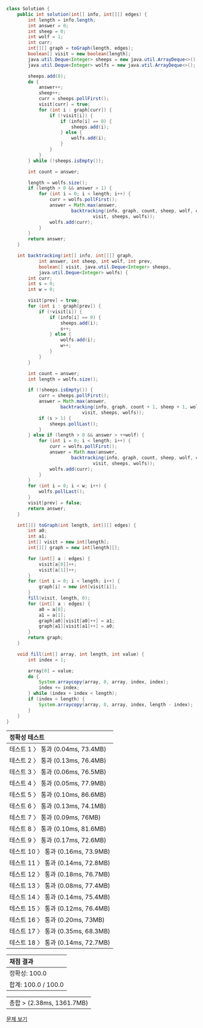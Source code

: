 ```java
class Solution {
    public int solution(int[] info, int[][] edges) {
        int length = info.length;
        int answer = 0;
        int sheep = 0;
        int wolf = 1;
        int curr;
        int[][] graph = toGraph(length, edges);
        boolean[] visit = new boolean[length];
        java.util.Deque<Integer> sheeps = new java.util.ArrayDeque<>();
        java.util.Deque<Integer> wolfs = new java.util.ArrayDeque<>();

        sheeps.add(0);
        do {
            answer++;
            sheep++;
            curr = sheeps.pollFirst();
            visit[curr] = true;
            for (int i : graph[curr]) {
                if (!visit[i]) {
                    if (info[i] == 0) {
                        sheeps.add(i);
                    } else {
                        wolfs.add(i);
                    }
                }
            }
        } while (!sheeps.isEmpty());

        int count = answer;

        length = wolfs.size();
        if (length > 0 && answer > 1) {
            for (int i = 0; i < length; i++) {
                curr = wolfs.pollFirst();
                answer = Math.max(answer,
                        backtracking(info, graph, count, sheep, wolf, curr, 
                                visit, sheeps, wolfs));
                wolfs.add(curr);
            }
        }
        return answer;
    }

    int backtracking(int[] info, int[][] graph,
            int answer, int sheep, int wolf, int prev,
            boolean[] visit, java.util.Deque<Integer> sheeps,
            java.util.Deque<Integer> wolfs) {
        int curr;
        int s = 0;
        int w = 0;

        visit[prev] = true;
        for (int i : graph[prev]) {
            if (!visit[i]) {
                if (info[i] == 0) {
                    sheeps.add(i);
                    s++;
                } else {
                    wolfs.add(i);
                    w++;
                }
            }
        }

        int count = answer;
        int length = wolfs.size();

        if (!sheeps.isEmpty()) {
            curr = sheeps.pollFirst();
            answer = Math.max(answer,
                    backtracking(info, graph, count + 1, sheep + 1, wolf, curr, 
                            visit, sheeps, wolfs));
            if (s > 1) {
                sheeps.pollLast();
            }
        } else if (length > 0 && answer > ++wolf) {
            for (int i = 0; i < length; i++) {
                curr = wolfs.pollFirst();
                answer = Math.max(answer,
                        backtracking(info, graph, count, sheep, wolf, curr, 
                                visit, sheeps, wolfs));
                wolfs.add(curr);
            }
        }
        for (int i = 0; i < w; i++) {
            wolfs.pollLast();
        }
        visit[prev] = false;
        return answer;
    }

    int[][] toGraph(int length, int[][] edges) {
        int a0;
        int a1;
        int[] visit = new int[length];
        int[][] graph = new int[length][];

        for (int[] a : edges) {
            visit[a[0]]++;
            visit[a[1]]++;
        }
        for (int i = 0; i < length; i++) {
            graph[i] = new int[visit[i]];
        }
        fill(visit, length, 0);
        for (int[] a : edges) {
            a0 = a[0];
            a1 = a[1];
            graph[a0][visit[a0]++] = a1;
            graph[a1][visit[a1]++] = a0;
        }
        return graph;
    }

    void fill(int[] array, int length, int value) {
        int index = 1;

        array[0] = value;
        do {
            System.arraycopy(array, 0, array, index, index);
            index += index;
        } while (index + index < length);
        if (index < length) {
            System.arraycopy(array, 0, array, index, length - index);
        }
    }
}
```
 | 정확성 테스트 | 
 |  :-  | 
 | 테스트 1 〉	통과 (0.04ms, 73.4MB) | 
 | 테스트 2 〉	통과 (0.13ms, 76.4MB) | 
 | 테스트 3 〉	통과 (0.06ms, 76.5MB) | 
 | 테스트 4 〉	통과 (0.05ms, 77.9MB) | 
 | 테스트 5 〉	통과 (0.10ms, 86.6MB) | 
 | 테스트 6 〉	통과 (0.13ms, 74.1MB) | 
 | 테스트 7 〉	통과 (0.09ms, 76MB) | 
 | 테스트 8 〉	통과 (0.10ms, 81.6MB) | 
 | 테스트 9 〉	통과 (0.17ms, 72.6MB) | 
 | 테스트 10 〉	통과 (0.16ms, 73.9MB) | 
 | 테스트 11 〉	통과 (0.14ms, 72.8MB) | 
 | 테스트 12 〉	통과 (0.18ms, 76.7MB) | 
 | 테스트 13 〉	통과 (0.08ms, 77.4MB) | 
 | 테스트 14 〉	통과 (0.14ms, 75.4MB) | 
 | 테스트 15 〉	통과 (0.12ms, 76.4MB) | 
 | 테스트 16 〉	통과 (0.20ms, 73MB) | 
 | 테스트 17 〉	통과 (0.35ms, 68.3MB) | 
 | 테스트 18 〉	통과 (0.14ms, 72.7MB) | 

 | 채점 결과 | 
 | :- | 
 | 정확성: 100.0 | 
 | 합계: 100.0 / 100.0 | 

 || 
 | :- | 
 | 총합 > (2.38ms, 1361.7MB) | 

[문제 보기](https://programmers.co.kr/learn/courses/30/lessons/92343?language=java)